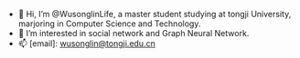 - 👋 Hi, I’m @WusonglinLife, a master student studying at tongji University, marjoring in Computer Science and Technology.
- 👀 I’m interested in social network and Graph Neural Network.
- 📫 [email]: wusonglin@tongji.edu.cn 

<!---
WusonglinLife/WusonglinLife is a ✨ special ✨ repository because its `README.md` (this file) appears on your GitHub profile.
You can click the Preview link to take a look at your changes.
--->

